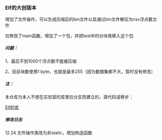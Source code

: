 ### Elf的大创版本

增加了文件操作，可以生成压缩后的bin文件以及通过bin文件解压为csv浮点数文件

仅修改了main函数，增加了一个包，并把test中的分块类移入这个包

##### 问题：

1、最后不到1000个浮点数不能被压缩

2、目前块数使用1 byte，也就是最多255（因为数据集都不大，暂时没有修改）

##### 注：

本仓库为本人不想在实验室的库里拉分支而建立的，源代码请移步：

<a href="https://github.com/Spatio-Temporal-Lab/elf">Elf的库</a>

##### 修改日志
12.24 文件操作类改为非static，增加构造函数
